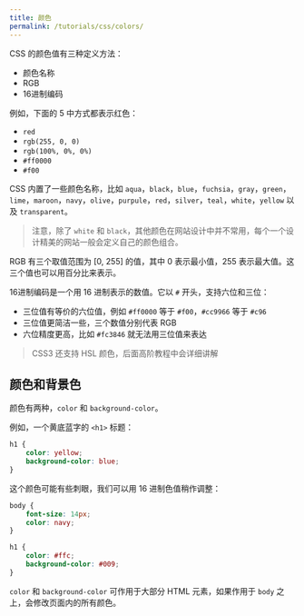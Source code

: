 ```yaml
---
title: 颜色
permalink: /tutorials/css/colors/
---
```


CSS 的颜色值有三种定义方法：
* 颜色名称
* RGB
* 16进制编码

例如，下面的 5 中方式都表示红色：

* `red`
* `rgb(255, 0, 0)`
* `rgb(100%, 0%, 0%)`
* `#ff0000`
* `#f00`

CSS 内置了一些颜色名称，比如 `aqua`，`black`，`blue`，`fuchsia`，`gray`，`green`，`lime`，`maroon`，`navy`，`olive`，`purpule`，`red`，`silver`，`teal`，`white`，`yellow` 以及 `transparent`。

> 注意，除了 `white` 和 `black`，其他颜色在网站设计中并不常用，每个一个设计精美的网站一般会定义自己的颜色组合。

RGB 有三个取值范围为 [0, 255] 的值，其中 0 表示最小值，255 表示最大值。这三个值也可以用百分比来表示。

16进制编码是一个用 16 进制表示的数值。它以 `#` 开头，支持六位和三位：
* 三位值有等价的六位值，例如 `#ff0000` 等于 `#f00`，`#cc9966` 等于 `#c96`
* 三位值更简洁一些，三个数值分别代表 RGB
* 六位精度更高，比如 `#fc3846` 就无法用三位值来表达

> CSS3 还支持 HSL 颜色，后面高阶教程中会详细讲解

## 颜色和背景色

颜色有两种，`color` 和 `background-color`。

例如，一个黄底蓝字的 `<h1>` 标题：

```css
h1 {
    color: yellow;
    background-color: blue;
}
```

这个颜色可能有些刺眼，我们可以用 16 进制色值稍作调整：

```css
body {
    font-size: 14px;
    color: navy;
}

h1 {
    color: #ffc;
    background-color: #009;
}
```

`color` 和 `background-color` 可作用于大部分 HTML 元素，如果作用于 `body` 之上，会修改页面内的所有颜色。